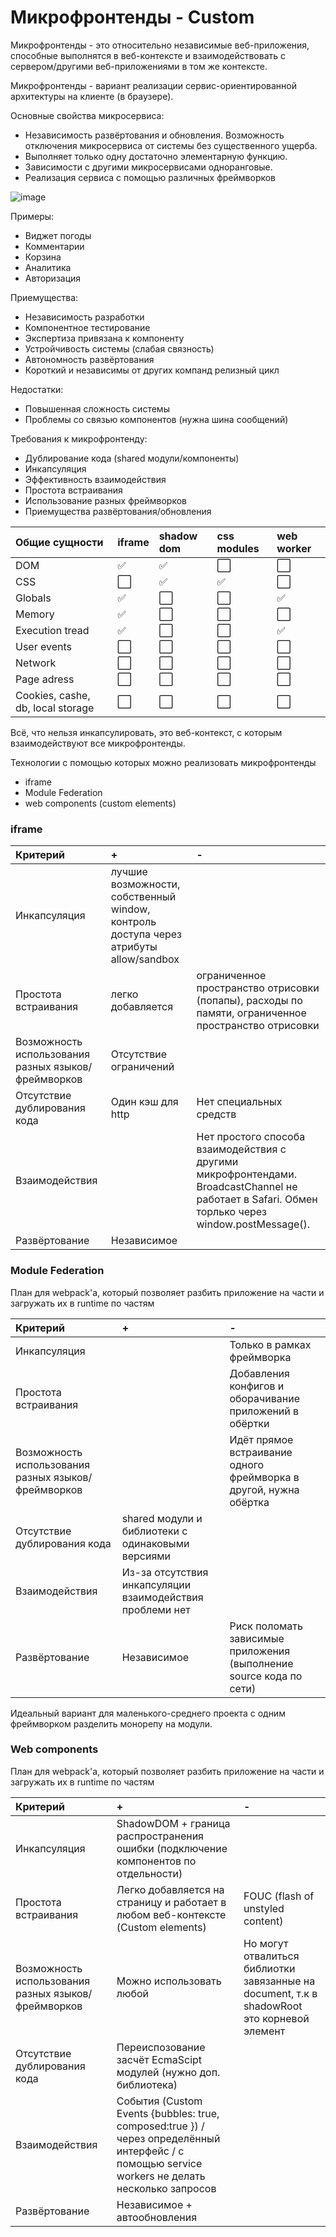 # Микрофронтенды - Custom

Микрофронтенды - это относительно независимые веб-приложения, способные выполнятся в веб-контексте и взаимодействовать с сервером/другими веб-приложениями в том же контексте.

Микрофронтенды - вариант реализации сервис-ориентированной архитектуры на клиенте (в браузере).

Основные свойства микросервиса:
- Независимость развёртования и обновления. Возможность отключения микросервиса от системы без существенного ущерба.
- Выполняет только одну достаточно элементарную функцию.
- Зависимости с другими микросервисами одноранговые.
- Реализация сервиса с помощью различных фреймворков

![image](https://github.com/OboyaShka/frontendLectures/assets/66056854/f91bdcbb-ca29-437c-b207-cfd7a86e60f5)

Примеры:
- Виджет погоды
- Комментарии
- Корзина
- Аналитика
- Авторизация

Приемущества:
- Независимость разработки
- Компонентное тестирование
- Экспертиза привязана к компоненту
- Устройчивость системы (слабая связность)
- Автономность развёртования
- Короткий и независимы от других компанд релизный цикл

Недостатки:
- Повышенная сложность системы
- Проблемы со связью компонентов (нужна шина сообщений)

Требования к микрофронтенду:
- Дублирование кода (shared модули/компоненты)
- Инкапсуляция
- Эффективность взаимодействия
- Простота встраивания
- Использование разных фреймворков
- Приемущества развёртования/обновления

 Общие сущности | iframe | shadow dom | css modules | web worker
:------------ | :------------ | :-------------|  :-------------|  :-------------|
DOM | :white_check_mark: | :white_check_mark: | :white_large_square: | :white_large_square:
CSS | :white_large_square: | :white_check_mark: | :white_check_mark: | :white_large_square:
Globals | :white_check_mark: | :white_large_square: | :white_large_square: | :white_check_mark:
Memory | :white_check_mark: | :white_large_square: | :white_large_square: | :white_large_square:
Execution tread | :white_check_mark: | :white_large_square: | :white_large_square: | :white_check_mark:
User events | :white_large_square: | :white_large_square: | :white_large_square: | :white_large_square:
Network | :white_large_square: | :white_large_square: | :white_large_square: | :white_large_square:
Page adress | :white_large_square: | :white_large_square: | :white_large_square: | :white_large_square:
Cookies, cashe, db, local storage | :white_large_square: | :white_large_square: | :white_large_square: | :white_large_square:

Всё, что нельзя инкапсулировать, это веб-контекст, с которым взаимодействуют все микрофронтенды.

Технологии с помощью которых можно реализовать микрофронтенды
- iframe
- Module Federation
- web components (custom elements)

### iframe

Критерий | + | -
:------------ | :------------ | :------------ |
Инкапсуляция | лучшие возможности, собственный window, контроль доступа через атрибуты allow/sandbox | 
Простота встраивания | легко добавляется | ограниченное пространство отрисовки (попапы), расходы по памяти, ограниченное пространство отрисовки
Возможность использования разных языков/фреймворков | Отсутствие ограничений | 
Отсутствие дублирования кода | Один кэш для http | Нет специальных средств
Взаимодействия |  | Нет простого способа взаимодействия с другими микрофронтендами. BroadcastChannel не работает в Safari. Обмен торлько через window.postMessage().
Развёртование | Независимое | 

### Module Federation

План для webpack'а, который позволяет разбить приложение на части и загружать их в runtime по частям

Критерий | + | -
:------------ | :------------ | :------------ |
Инкапсуляция |  | Только в рамках фреймворка
Простота встраивания | | Добавления конфигов и оборачивание приложений в обёртки
Возможность использования разных языков/фреймворков | | Идёт прямое встраивание одного фреймворка в другой, нужна обёртка
Отсутствие дублирования кода | shared модули и библиотеки с одинаковыми версиями | 
Взаимодействия | Из-за отсутствия инкапсуляции взаимодействия проблеми нет | 
Развёртование | Независимое | Риск поломать зависимые приложения (выполнение source кода по сети)

Идеальный вариант для маленького-среднего проекта с одним фреймворком разделить монорепу на модули.

### Web components
План для webpack'а, который позволяет разбить приложение на части и загружать их в runtime по частям

Критерий | + | -
:------------ | :------------ | :------------ |
Инкапсуляция | ShadowDOM + граница распространения ошибки (подключение компонентов по отдельности) | 
Простота встраивания | Легко добавляется на страницу и работает в любом веб-контексте (Custom elements) | FOUC (flash of unstyled content) 
Возможность использования разных языков/фреймворков | Можно использовать любой | Но могут отвалиться библиотки завязанные на document, т.к в shadowRoot это корневой элемент
Отсутствие дублирования кода | Переиспозование засчёт EcmaScipt модулей (нужно доп. библиотека) | 
Взаимодействия | События (Custom Events {bubbles: true, composed:true }) / через определённый интерфейс / с помощью service workers не делать несколько запросов | 
Развёртование | Независимое + автообновления | 

